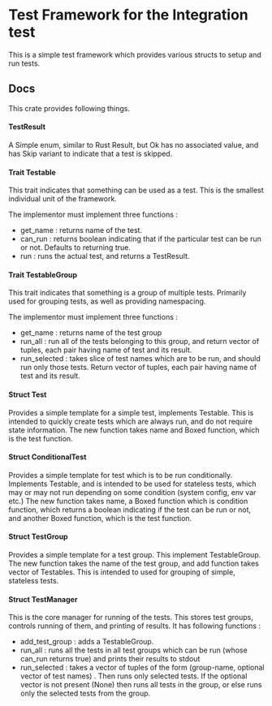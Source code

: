 # Test Framework for the Integration test

This is a simple test framework which provides various structs to setup and run tests.

## Docs

This crate provides following things.

#### TestResult

A Simple enum, similar to Rust Result, but Ok has no associated value, and has Skip variant to indicate that a test is skipped.

#### Trait Testable

This trait indicates that something can be used as a test. This is the smallest individual unit of the framework.

The implementor must implement three functions :

- get_name : returns name of the test.
- can_run : returns boolean indicating that if the particular test can be run or not. Defaults to returning true.
- run : runs the actual test, and returns a TestResult.

#### Trait TestableGroup

This trait indicates that something is a group of multiple tests. Primarily used for grouping tests, as well as providing namespacing.

The implementor must implement three functions :

- get_name : returns name of the test group
- run_all : run all of the tests belonging to this group, and return vector of tuples, each pair having name of test and its result.
- run_selected : takes slice of test names which are to be run, and should run only those tests. Return vector of tuples, each pair having name of test and its result.

#### Struct Test

Provides a simple template for a simple test, implements Testable. This is intended to quickly create tests which are always run, and do not require state information. The new function takes name and Boxed function, which is the test function.

#### Struct ConditionalTest

Provides a simple template for test which is to be run conditionally. Implements Testable, and is intended to be used for stateless tests, which may or may not run depending on some condition (system config, env var etc.) The new function takes name, a Boxed function which is condition function, which returns a boolean indicating if the test can be run or not, and another Boxed function, which is the test function.

#### Struct TestGroup

Provides a simple template for a test group. This implement TestableGroup. The new function takes the name of the test group, and add function takes vector of Testables. This is intended to used for grouping of simple, stateless tests.

#### Struct TestManager

This is the core manager for running of the tests. This stores test groups, controls running of them, and printing of results. It has following functions :

- add_test_group : adds a TestableGroup.
- run_all : runs all the tests in all test groups which can be run (whose can_run returns true) and prints their results to stdout
- run_selected : takes a vector of tuples of the form (group-name, optional vector of test names) . Then runs only selected tests. If the optional vector is not present (None) then runs all tests in the group, or else runs only the selected tests from the group.
